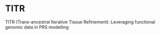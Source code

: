 # TITR
TITR (Trans-ancestral Iterative Tissue Refinement): Leveraging functional genomic data in PRS modelling
